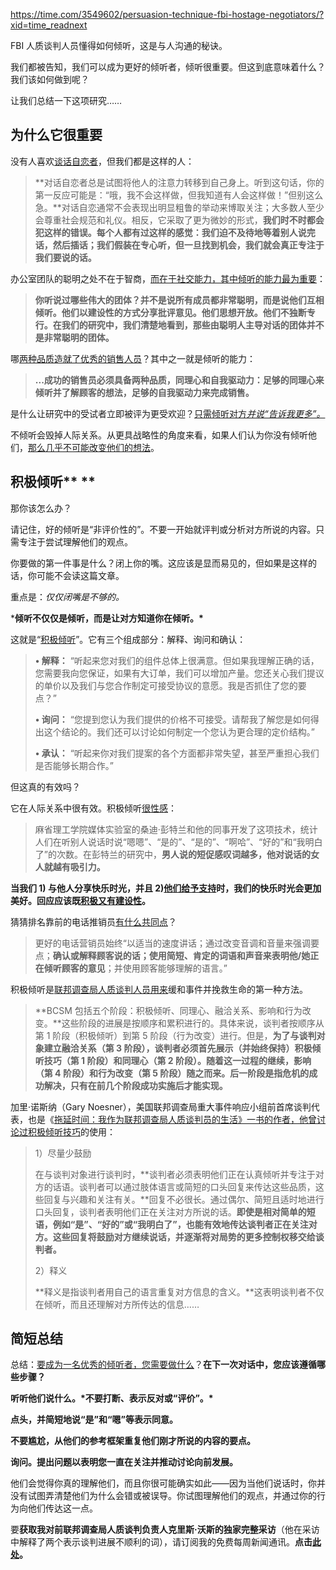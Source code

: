 https://time.com/3549602/persuasion-technique-fbi-hostage-negotiators/?xid=time_readnext

FBI 人质谈判人员懂得如何倾听，这是与人沟通的秘诀。

我们都被告知，我们可以成为更好的倾听者，倾听很重要。但这到底意味着什么？我们该如何做到呢？

让我们总结一下这项研究……

## 为什么它很重要

没有人喜欢[谈话自恋者](http://www.bakadesuyo.com/are-you-a-conversational-narcissist)，但我们都是这样的人：

> **对话自恋者总是试图将他人的注意力转移到自己身上。听到这句话，你的第一反应可能是：“哦，我不会这样做，但我知道有人会这样做！”但别这么急。**对话自恋通常不会表现出明显粗鲁的举动来博取关注；大多数人至少会尊重社会规范和礼仪。相反，它采取了更为微妙的形式，**我们时不时都会犯这样的错误。每个人都有过这样的感觉：我们迫不及待地等着别人说完话，然后插话；我们假装在专心听，但一旦找到机会，我们就会真正专注于我们要说的话。**

办公室团队的聪明之处不在于智商，[而在于社交能力，其中倾听的能力最为重要](http://www.bakadesuyo.com/what-makes-teams-smart)：

> **你听说过哪些伟大的团体？并不是说所有成员都非常聪明，而是说他们互相倾听。他们以建设性的方式分享批评意见。他们思想开放。他们不独断专行。在我们的研究中，我们清楚地看到，那些由聪明人主导对话的团体并不是非常聪明的团体。**

哪[两种品质造就了优秀的销售人员](http://www.bakadesuyo.com/what-are-the-two-qualities-great-salespeople)？其中之一就是倾听的能力：

> **...成功的销售员必须具备两种品质，同理心和自我驱动力：足够的同理心来倾听并了解顾客的想法，足够的自我驱动力来完成销售。**

是什么让研究中的受试者立即被评为更受欢迎？[只需倾听对方*并说“告诉我更多”。*](http://www.bakadesuyo.com/how-to-easily-be-more-likable-and-make-people)

不倾听会毁掉人际关系。从更具战略性的角度来看，如果人们认为你没有倾听他们，[那么几乎不可能改变他们的想法](http://www.bakadesuyo.com/can-you-use-hostage-negotiation-techniques-to)。

## 积极倾听** **

那你该怎么办？

请记住，好的倾听是“非评价性的”。不要一开始就评判或分析对方所说的内容。只需专注于尝试理解他们的观点。

你要做的第一件事是什么？闭上你的嘴。这应该是显而易见的，但如果是这样的话，你可能不会读这篇文章。

重点是：*仅仅闭嘴是不够的。*

***倾听不仅仅是倾听，而是让对方知道你在倾听。\***

这就是“[积极倾听](http://www.bakadesuyo.com/how-to-quickly-and-easily-improve-your-listen)”。它有三个组成部分：解释、询问和确认：

> **• 解释：** “听起来您对我们的组件总体上很满意。但如果我理解正确的话，您需要我向您保证，如果有大订单，我们可以增加产量。您还关心我们提议的单价以及我们与您合作制定可接受协议的意愿。我是否抓住了您的要点？”
>
> **• 询问：** “您提到您认为我们提供的价格不可接受。请帮我了解您是如何得出这个结论的。我们还可以讨论如何制定一个您认为更合理的定价结构。”
>
> **• 承认：** “听起来你对我们提案的各个方面都非常失望，甚至严重担心我们是否能够长期合作。”

但这真的有效吗？

它在人际关系中很有效。积极倾听[很性感](http://www.bakadesuyo.com/what-behavior-signals-if-a-woman-or-man-is-in)：

> 麻省理工学院媒体实验室的桑迪·彭特兰和他的同事开发了这项技术，统计人们在听别人说话时说“嗯嗯”、“是的”、“是的”、“啊哈”、“好的”和“我明白了”的次数。在彭特兰的研究中，**男人说的短促感叹词越多，他对说话的女人就越有吸引力。**

**当我们 1) 与他人分享快乐时光，并且 2)[他们给予支持](http://www.bakadesuyo.com/what-does-it-take-to-make-out-happiest-moment)时，我们的快乐时光会更加美好。回应应该既[积极又有建设性](http://www.bakadesuyo.com/what-is-the-best-way-to-respond-to-someone-in)。**

猜猜排名靠前的电话推销员[有什么共同点](http://www.bakadesuyo.com/what-are-the-influence-secrets-of-top-telemar)？

> 更好的电话营销员始终“以适当的速度讲话；通过改变音调和音量来强调要点；**确认或解释顾客说的话；使用简短、肯定的词语和声音来表明他/她正在倾听顾客的意见**；并使用顾客能够理解的语言。”

积极倾听是[联邦调查局人质谈判人员用来](http://www.bakadesuyo.com/can-you-use-hostage-negotiation-techniques-to)缓和事件并挽救生命的第一种方法。

> **BCSM 包括五个阶段：积极倾听、同理心、融洽关系、影响和行为改变。**这些阶段的进展是按顺序和累积进行的。具体来说，谈判者按顺序从第 1 阶段（积极倾听）到第 5 阶段（行为改变）进行。但是，**为了与谈判对象建立融洽关系（第 3 阶段），谈判者必须首先展示（并始终保持）积极倾听技巧（第 1 阶段）和同理心（第 2 阶段）。**随着这一过程的继续，影响（第 4 阶段）和行为改变（第 5 阶段）随之而来。后一阶段是指**危机的成功解决，只有在前几个阶段成功实施后才能实现。**

加里·诺斯纳（Gary Noesner），美国联邦调查局重大事件响应小组前首席谈判代表，也是《[拖延时间：我作为联邦调查局人质谈判员的生活》一书的作者，他曾讨论过](http://www.amazon.com/gp/product/1400067251/ref=as_li_ss_tl?ie=UTF8&tag=spacforrent-20&linkCode=as2&camp=217145&creative=399369&creativeASIN=1400067251)[积极倾听技巧](http://www.bakadesuyo.com/what-7-negotiating-tricks-can-we-learn-from-f?)的使用：

> 1）尽量少鼓励
>
> 在与谈判对象进行谈判时，**谈判者必须表明他们正在认真倾听并专注于对方的话语。谈判者可以通过肢体语言或简短的口头回复来传达这些品质，这些回复与兴趣和关注有关。**回复不必很长。通过偶尔、简短且适时地进行口头回复，谈判者表明他们正在关注对方所说的话。**即使是相对简单的短语，例如“是”、“好的”或“我明白了”，也能有效地传达谈判者正在关注对方。这些回复将鼓励对方继续说话，并逐渐将对局势的更多控制权移交给谈判者。**
>
> 2）释义
>
> **释义是指谈判者用自己的语言重复对方信息的含义。**这表明谈判者不仅在倾听，而且还理解对方所传达的信息……

## 简短总结

总结：[要成为一名优秀的倾听者，您需要做什么](http://www.bakadesuyo.com/an-easy-way-to-dramatically-improve-your-list)？**在下一次对话中，您应该遵循哪些步骤？**



**听听他们说什么。\*不要打断、表示反对或“评价”。\***

**点头，并简短地说“是”和“嗯”等表示同意。**

**不要尴尬，从他们的参考框架重复他们刚才所说的内容的要点。**

**询问。提出问题以表明您一直在关注并推动讨论向前发展。**



他们会觉得你真的理解他们，而且你很可能确实如此——因为当他们说话时，你并没有试图弄清楚他们为什么会错或被误导。你试图理解他们的观点，并通过你的行为向他们传达这一点。

要**获取我对前联邦调查局人质谈判负责人克里斯·沃斯的独家完整采访**（他在采访中解释了两个表示谈判进展不顺利的词），请订阅我的免费每周新闻通讯。**点击[此处](http://eepurl.com/o6uAD)。**